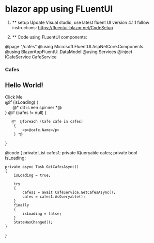 # blazor app using FLuentUI

1. ** setup
Update Visual studio, use latest fluent UI version 4.1.1
follow instructions: https://fluentui-blazor.net/CodeSetup

2. ** Code using FLuentUI components:


@page "/cafes"
@using Microsoft.FluentUI.AspNetCore.Components
@using BlazorAppFluentUI.DataModel
@using Services
@inject ICafeService CafeService

<h3>Cafes</h3>
<FluentCard>
  <h2>Hello World!</h2>
  <FluentButton IconStart="@(new Icons.Regular.Size16.Globe())" Appearance="@Appearance.Neutral" OnClick="GetCafesAsync"
        Disabled="@isLoading">Click Me</FluentButton>
</FluentCard>
<br/>
 @if (isLoading)
    {
    <div style="width: 200px;display: grid; grid-gap: 12px; grid-auto-flow: column;">
        <FluentProgressRing></FluentProgressRing>
        @* dit is een spinner *@
    </div>
    }
@if (cafes != null)
{
    <FluentDataGrid Items="@cafes">
        <PropertyColumn Property="@(c => c.Name)" Sortable="true" />
        <PropertyColumn Property="@(c => c.OwnerName)" Sortable="true"/>
        <PropertyColumn Property="@(c => c.City)" Sortable="true" />
    </FluentDataGrid>

       @*  @foreach (Cafe cafe in cafes)
        {
            <p>@cafe.Name</p>
        } *@
}

@code {
    private List<Cafe> cafes1;
    private IQueryable<Cafe> cafes;
    private bool isLoading;

    private async Task GetCafesAsync()
    {
        isLoading = true;

        try
        {
            cafes1 = await CafeService.GetCafesAsync();
            cafes = cafes1.AsQueryable();
        }
        finally
        {
            isLoading = false;
        }
        StateHasChanged();
    }
   
}

